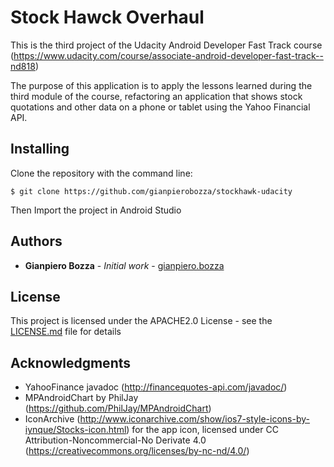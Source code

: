 # Stock Hawck Overhaul

This is the third project of the Udacity Android Developer Fast Track course (https://www.udacity.com/course/associate-android-developer-fast-track--nd818)

The purpose of this application is to apply the lessons learned during the third module of the course, refactoring an application that shows stock quotations and other data on a phone or tablet using the Yahoo Financial API.

## Installing

Clone the repository with the command line:

```
$ git clone https://github.com/gianpierobozza/stockhawk-udacity
```

Then Import the project in Android Studio

## Authors

* **Gianpiero Bozza** - *Initial work* - [gianpiero.bozza](https://github.com/gianpiero.bozza)

## License

This project is licensed under the APACHE2.0 License - see the [LICENSE.md](LICENSE.md) file for details

## Acknowledgments

* YahooFinance javadoc (http://financequotes-api.com/javadoc/)
* MPAndroidChart by PhilJay (https://github.com/PhilJay/MPAndroidChart)
* IconArchive (http://www.iconarchive.com/show/ios7-style-icons-by-iynque/Stocks-icon.html) for the app icon, licensed under CC Attribution-Noncommercial-No Derivate 4.0 (https://creativecommons.org/licenses/by-nc-nd/4.0/)

